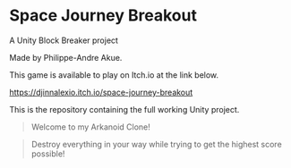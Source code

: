 # Space Journey Breakout
 A Unity Block Breaker project

Made by Philippe-Andre Akue.

This game is available to play on Itch.io at the link below.

https://djinnalexio.itch.io/space-journey-breakout

This is the repository containing the full working Unity project.

>Welcome to my Arkanoid Clone!

>Destroy everything in your way while trying to get the highest score possible!
